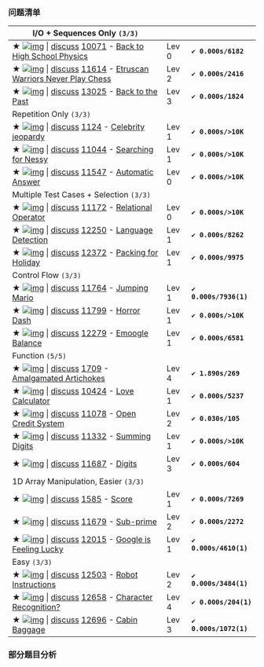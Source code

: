 ### 问题清单

| I/O + Sequences Only `(3/3)`                                 |       |                        |
| ------------------------------------------------------------ | ----- | ---------------------- |
| ★ [![img](https://uhunt.onlinejudge.org/images/udebug3.png)](https://www.udebug.com/UVa/10071) \| [discuss](http://onlinejudge.org/board/search.php?keywords=10071) [10071](http://uva.onlinejudge.org/external/100/10071.pdf) - [Back to High School Physics](http://onlinejudge.org/index.php?option=com_onlinejudge&Itemid=8&category=24&page=show_problem&problem=1012) | Lev 0 | **`✔ 0.000s/6182`**    |
| ★ [![img](https://uhunt.onlinejudge.org/images/udebug3.png)](https://www.udebug.com/UVa/11614) \| [discuss](http://onlinejudge.org/board/search.php?keywords=11614) [11614](http://uva.onlinejudge.org/external/116/11614.pdf) - [Etruscan Warriors Never Play Chess](http://onlinejudge.org/index.php?option=com_onlinejudge&Itemid=8&category=24&page=show_problem&problem=2661) | Lev 2 | **`✔ 0.000s/2416`**    |
| ★ [![img](https://uhunt.onlinejudge.org/images/udebug3.png)](https://www.udebug.com/UVa/13025) \| [discuss](http://onlinejudge.org/board/search.php?keywords=13025) [13025](http://uva.onlinejudge.org/external/130/13025.pdf) - [Back to the Past](http://onlinejudge.org/index.php?option=com_onlinejudge&Itemid=8&category=24&page=show_problem&problem=4913) | Lev 3 | **`✔ 0.000s/1824`**    |
| Repetition Only `(3/3)`                                      |       |                        |
| ★ [![img](https://uhunt.onlinejudge.org/images/udebug3.png)](https://www.udebug.com/UVa/1124) \| [discuss](http://onlinejudge.org/board/search.php?keywords=1124) [1124](http://uva.onlinejudge.org/external/11/1124.pdf) - [Celebrity jeopardy](http://onlinejudge.org/index.php?option=com_onlinejudge&Itemid=8&category=24&page=show_problem&problem=3565) | Lev 1 | **`✔ 0.000s/>10K`**    |
| ★ [![img](https://uhunt.onlinejudge.org/images/udebug3.png)](https://www.udebug.com/UVa/11044) \| [discuss](http://onlinejudge.org/board/search.php?keywords=11044) [11044](http://uva.onlinejudge.org/external/110/11044.pdf) - [Searching for Nessy](http://onlinejudge.org/index.php?option=com_onlinejudge&Itemid=8&category=24&page=show_problem&problem=1985) | Lev 1 | **`✔ 0.000s/>10K`**    |
| ★ [![img](https://uhunt.onlinejudge.org/images/udebug3.png)](https://www.udebug.com/UVa/11547) \| [discuss](http://onlinejudge.org/board/search.php?keywords=11547) [11547](http://uva.onlinejudge.org/external/115/11547.pdf) - [Automatic Answer](http://onlinejudge.org/index.php?option=com_onlinejudge&Itemid=8&category=24&page=show_problem&problem=2542) | Lev 0 | **`✔ 0.000s/>10K`**    |
| Multiple Test Cases + Selection `(3/3)`                      |       |                        |
| ★ [![img](https://uhunt.onlinejudge.org/images/udebug3.png)](https://www.udebug.com/UVa/11172) \| [discuss](http://onlinejudge.org/board/search.php?keywords=11172) [11172](http://uva.onlinejudge.org/external/111/11172.pdf) - [Relational Operator](http://onlinejudge.org/index.php?option=com_onlinejudge&Itemid=8&category=24&page=show_problem&problem=2113) | Lev 0 | **`✔ 0.000s/>10K`**    |
| ★ [![img](https://uhunt.onlinejudge.org/images/udebug3.png)](https://www.udebug.com/UVa/12250) \| [discuss](http://onlinejudge.org/board/search.php?keywords=12250) [12250](http://uva.onlinejudge.org/external/122/12250.pdf) - [Language Detection](http://onlinejudge.org/index.php?option=com_onlinejudge&Itemid=8&category=24&page=show_problem&problem=3402) | Lev 1 | **`✔ 0.000s/8262`**    |
| ★ [![img](https://uhunt.onlinejudge.org/images/udebug3.png)](https://www.udebug.com/UVa/12372) \| [discuss](http://onlinejudge.org/board/search.php?keywords=12372) [12372](http://uva.onlinejudge.org/external/123/12372.pdf) - [Packing for Holiday](http://onlinejudge.org/index.php?option=com_onlinejudge&Itemid=8&category=24&page=show_problem&problem=3794) | Lev 1 | **`✔ 0.000s/9975`**    |
| Control Flow `(3/3)`                                         |       |                        |
| ★ [![img](https://uhunt.onlinejudge.org/images/udebug3.png)](https://www.udebug.com/UVa/11764) \| [discuss](http://onlinejudge.org/board/search.php?keywords=11764) [11764](http://uva.onlinejudge.org/external/117/11764.pdf) - [Jumping Mario](http://onlinejudge.org/index.php?option=com_onlinejudge&Itemid=8&category=24&page=show_problem&problem=2864) | Lev 1 | **`✔ 0.000s/7936(1)`** |
| ★ [![img](https://uhunt.onlinejudge.org/images/udebug3.png)](https://www.udebug.com/UVa/11799) \| [discuss](http://onlinejudge.org/board/search.php?keywords=11799) [11799](http://uva.onlinejudge.org/external/117/11799.pdf) - [Horror Dash](http://onlinejudge.org/index.php?option=com_onlinejudge&Itemid=8&category=24&page=show_problem&problem=2899) | Lev 1 | **`✔ 0.000s/>10K`**    |
| ★ [![img](https://uhunt.onlinejudge.org/images/udebug3.png)](https://www.udebug.com/UVa/12279) \| [discuss](http://onlinejudge.org/board/search.php?keywords=12279) [12279](http://uva.onlinejudge.org/external/122/12279.pdf) - [Emoogle Balance](http://onlinejudge.org/index.php?option=com_onlinejudge&Itemid=8&category=24&page=show_problem&problem=3431) | Lev 1 | **`✔ 0.000s/6581`**    |
| Function `(5/5)`                                             |       |                        |
| ★ [![img](https://uhunt.onlinejudge.org/images/udebug3.png)](https://www.udebug.com/UVa/1709) \| [discuss](http://onlinejudge.org/board/search.php?keywords=1709) [1709](http://uva.onlinejudge.org/external/17/1709.pdf) - [Amalgamated Artichokes](http://onlinejudge.org/index.php?option=com_onlinejudge&Itemid=8&category=24&page=show_problem&problem=4782) | Lev 4 | **`✔ 1.890s/269`**     |
| ★ [![img](https://uhunt.onlinejudge.org/images/udebug3.png)](https://www.udebug.com/UVa/10424) \| [discuss](http://onlinejudge.org/board/search.php?keywords=10424) [10424](http://uva.onlinejudge.org/external/104/10424.pdf) - [Love Calculator](http://onlinejudge.org/index.php?option=com_onlinejudge&Itemid=8&category=24&page=show_problem&problem=1365) | Lev 1 | **`✔ 0.000s/5237`**    |
| ★ [![img](https://uhunt.onlinejudge.org/images/udebug3.png)](https://www.udebug.com/UVa/11078) \| [discuss](http://onlinejudge.org/board/search.php?keywords=11078) [11078](http://uva.onlinejudge.org/external/110/11078.pdf) - [Open Credit System](http://onlinejudge.org/index.php?option=com_onlinejudge&Itemid=8&category=24&page=show_problem&problem=2019) | Lev 2 | **`✔ 0.030s/105`**     |
| ★ [![img](https://uhunt.onlinejudge.org/images/udebug3.png)](https://www.udebug.com/UVa/11332) \| [discuss](http://onlinejudge.org/board/search.php?keywords=11332) [11332](http://uva.onlinejudge.org/external/113/11332.pdf) - [Summing Digits](http://onlinejudge.org/index.php?option=com_onlinejudge&Itemid=8&category=24&page=show_problem&problem=2307) | Lev 1 | **`✔ 0.000s/>10K`**    |
| ★ [![img](https://uhunt.onlinejudge.org/images/udebug3.png)](https://www.udebug.com/UVa/11687) \| [discuss](http://onlinejudge.org/board/search.php?keywords=11687) [11687](http://uva.onlinejudge.org/external/116/11687.pdf) - [Digits](http://onlinejudge.org/index.php?option=com_onlinejudge&Itemid=8&category=24&page=show_problem&problem=2734) | Lev 3 | **`✔ 0.000s/604`**     |
| 1D Array Manipulation, Easier `(3/3)`                        |       |                        |
| ★ [![img](https://uhunt.onlinejudge.org/images/udebug3.png)](https://www.udebug.com/UVa/1585) \| [discuss](http://onlinejudge.org/board/search.php?keywords=1585) [1585](http://uva.onlinejudge.org/external/15/1585.pdf) - [Score](http://onlinejudge.org/index.php?option=com_onlinejudge&Itemid=8&category=24&page=show_problem&problem=4460) | Lev 1 | **`✔ 0.000s/7269`**    |
| ★ [![img](https://uhunt.onlinejudge.org/images/udebug3.png)](https://www.udebug.com/UVa/11679) \| [discuss](http://onlinejudge.org/board/search.php?keywords=11679) [11679](http://uva.onlinejudge.org/external/116/11679.pdf) - [Sub-prime](http://onlinejudge.org/index.php?option=com_onlinejudge&Itemid=8&category=24&page=show_problem&problem=2726) | Lev 2 | **`✔ 0.000s/2272`**    |
| ★ [![img](https://uhunt.onlinejudge.org/images/udebug3.png)](https://www.udebug.com/UVa/12015) \| [discuss](http://onlinejudge.org/board/search.php?keywords=12015) [12015](http://uva.onlinejudge.org/external/120/12015.pdf) - [Google is Feeling Lucky](http://onlinejudge.org/index.php?option=com_onlinejudge&Itemid=8&category=24&page=show_problem&problem=3166) | Lev 1 | **`✔ 0.000s/4610(1)`** |
| Easy `(3/3)`                                                 |       |                        |
| ★ [![img](https://uhunt.onlinejudge.org/images/udebug3.png)](https://www.udebug.com/UVa/12503) \| [discuss](http://onlinejudge.org/board/search.php?keywords=12503) [12503](http://uva.onlinejudge.org/external/125/12503.pdf) - [Robot Instructions](http://onlinejudge.org/index.php?option=com_onlinejudge&Itemid=8&category=24&page=show_problem&problem=3947) | Lev 2 | **`✔ 0.000s/3484(1)`** |
| ★ [![img](https://uhunt.onlinejudge.org/images/udebug3.png)](https://www.udebug.com/UVa/12658) \| [discuss](http://onlinejudge.org/board/search.php?keywords=12658) [12658](http://uva.onlinejudge.org/external/126/12658.pdf) - [Character Recognition?](http://onlinejudge.org/index.php?option=com_onlinejudge&Itemid=8&category=24&page=show_problem&problem=4396) | Lev 4 | **`✔ 0.000s/204(1)`**  |
| ★ [![img](https://uhunt.onlinejudge.org/images/udebug3.png)](https://www.udebug.com/UVa/12696) \| [discuss](http://onlinejudge.org/board/search.php?keywords=12696) [12696](http://uva.onlinejudge.org/external/126/12696.pdf) - [Cabin Baggage](http://onlinejudge.org/index.php?option=com_onlinejudge&Itemid=8&category=24&page=show_problem&problem=4434) | Lev 3 | **`✔ 0.000s/1072(1)`** |



### 部分题目分析

